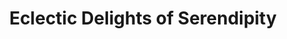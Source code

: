 ---
title: "Eclectic Delights of Serendipity"
url: /chesterfield/eclectic-delights-of-serendipity/
shop: Andenken
---